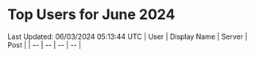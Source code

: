 # Top Users for June 2024
Last Updated: 06/03/2024 05:13:44 UTC
| User | Display Name | Server | Post |
| -- | -- | -- | -- |
